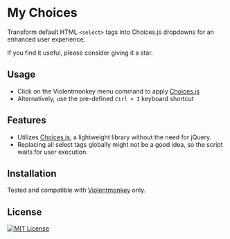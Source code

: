 # My Choices

Transform default HTML `<select>` tags into Choices.js dropdowns for an enhanced user experience.  

If you find it useful, please consider giving it a star.


## Usage

- Click on the Violentmonkey menu command to apply [Choices.js](https://github.com/Choices-js/Choices)
- Alternatively, use the pre-defined `Ctrl + I` keyboard shortcut

## Features

- Utilizes [Choices.js](https://github.com/Choices-js/Choices), a lightweight library without the need for jQuery.  
- Replacing all select tags globally might not be a good idea, so the script waits for user execution.  

## Installation

Tested and compatible with [Violentmonkey](https://violentmonkey.github.io/) only.  

## License

[![MIT License](https://img.shields.io/badge/License-MIT-green.svg)](https://opensource.org/licenses/MIT)
